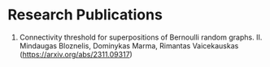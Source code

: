 # Research Publications

1. Connectivity threshold for superpositions of Bernoulli random graphs. II. Mindaugas Bloznelis, Dominykas Marma, Rimantas Vaicekauskas (https://arxiv.org/abs/2311.09317)
